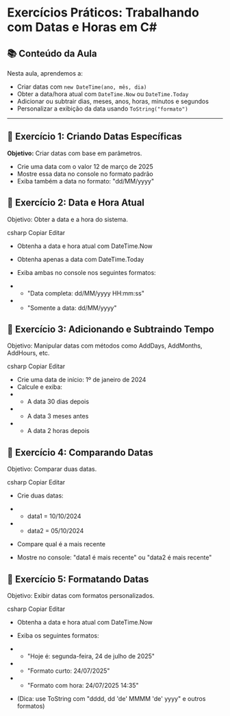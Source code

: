 # Exercícios Práticos: Trabalhando com Datas e Horas em C#

## 📚 Conteúdo da Aula

Nesta aula, aprendemos a:

- Criar datas com `new DateTime(ano, mês, dia)`
- Obter a data/hora atual com `DateTime.Now` ou `DateTime.Today`
- Adicionar ou subtrair dias, meses, anos, horas, minutos e segundos
- Personalizar a exibição da data usando `ToString("formato")`

---

## 🧠 Exercício 1: Criando Datas Específicas

**Objetivo:** Criar datas com base em parâmetros.


- Crie uma data com o valor 12 de março de 2025
- Mostre essa data no console no formato padrão
- Exiba também a data no formato: "dd/MM/yyyy"
## 🧠 Exercício 2: Data e Hora Atual
Objetivo: Obter a data e a hora do sistema.

csharp
Copiar
Editar
- Obtenha a data e hora atual com DateTime.Now
- Obtenha apenas a data com DateTime.Today

- Exiba ambas no console nos seguintes formatos:
- - "Data completa: dd/MM/yyyy HH:mm:ss"
- - "Somente a data: dd/MM/yyyy"
## 🧠 Exercício 3: Adicionando e Subtraindo Tempo
Objetivo: Manipular datas com métodos como AddDays, AddMonths, AddHours, etc.

csharp
Copiar
Editar
- Crie uma data de início: 1º de janeiro de 2024
- Calcule e exiba:
- - A data 30 dias depois
- - A data 3 meses antes
- - A data 2 horas depois
## 🧠 Exercício 4: Comparando Datas
Objetivo: Comparar duas datas.

csharp
Copiar
Editar
- Crie duas datas:
- - data1 = 10/10/2024
- - data2 = 05/10/2024

- Compare qual é a mais recente
- Mostre no console: "data1 é mais recente" ou "data2 é mais recente"
## 🧠 Exercício 5: Formatando Datas
Objetivo: Exibir datas com formatos personalizados.

csharp
Copiar
Editar
- Obtenha a data e hora atual com DateTime.Now

- Exiba os seguintes formatos:
- - "Hoje é: segunda-feira, 24 de julho de 2025"
- - "Formato curto: 24/07/2025"
- - "Formato com hora: 24/07/2025 14:35"

- (Dica: use ToString com "dddd, dd 'de' MMMM 'de' yyyy" e outros formatos)